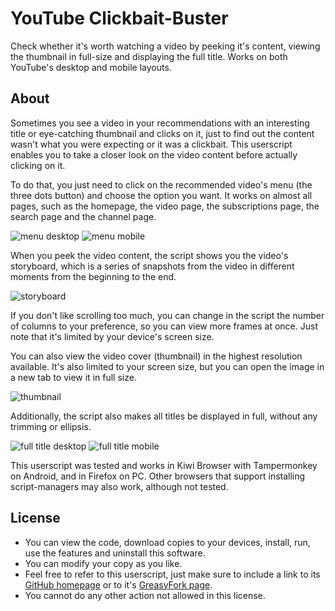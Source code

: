 # YouTube Clickbait-Buster

Check whether it's worth watching a video by peeking it's content, viewing the thumbnail in full-size and displaying the full title. Works on both YouTube's desktop and mobile layouts.

## About

Sometimes you see a video in your recommendations with an interesting title or eye-catching thumbnail and clicks on it, just to find out the content wasn't what you were expecting or it was a clickbait. This userscript enables you to take a closer look on the video content before actually clicking on it.

To do that, you just need to click on the recommended video's menu (the three dots button) and choose the option you want. It works on almost all pages, such as the homepage, the video page, the subscriptions page, the search page and the channel page.

![menu desktop](https://i.imgur.com/goXwPVR.png) ![menu mobile](https://i.imgur.com/ZGcGy7U.png)

When you peek the video content, the script shows you the video's storyboard, which is a series of snapshots from the video in different moments from the beginning to the end.

![storyboard](https://i.imgur.com/FSFZt0s.png)

If you don't like scrolling too much, you can change in the script the number of columns to your preference, so you can view more frames at once. Just note that it's limited by your device's screen size.

You can also view the video cover (thumbnail) in the highest resolution available. It's also limited to your screen size, but you can open the image in a new tab to view it in full size.

![thumbnail](https://i.imgur.com/kheYtIZ.png)

Additionally, the script also makes all titles be displayed in full, without any trimming or ellipsis.

![full title desktop](https://i.imgur.com/tnXpdqS.png) ![full title mobile](https://i.imgur.com/XxWWiPq.png)

This userscript was tested and works in Kiwi Browser with Tampermonkey on Android, and in Firefox on PC. Other browsers that support installing script-managers may also work, although not tested.

## License

- You can view the code, download copies to your devices, install, run, use the features and uninstall this software.
- You can modify your copy as you like.
- Feel free to refer to this userscript, just make sure to include a link to its [GitHub homepage](https://github.com/hjk789/Userscripts/tree/master/YouTube-Clickbait-Buster) or to it's [GreasyFork page](https://greasyfork.org/scripts/439305-youtube-clickbait-buster).
- You cannot do any other action not allowed in this license.

